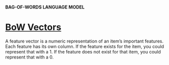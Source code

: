 #### BAG-OF-WORDS LANGUAGE MODEL
# [BoW Vectors](https://www.codecademy.com/paths/build-chatbots-with-python/tracks/retrieval-based-chatbots/modules/language-and-topic-modeling-chatbots/lessons/language-model-bag-of-words/exercises/bow-vectors-i)
A feature vector is a numeric representation of an item’s important features. Each feature has its own column. If the feature exists for the item, you could represent that with a 1. If the feature does not exist for that item, you could represent that with a 0.
